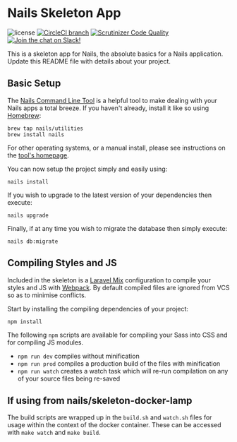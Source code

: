 # Nails Skeleton App

![license](https://img.shields.io/badge/license-MIT-green.svg)
[![CircleCI branch](https://img.shields.io/circleci/project/github/nails/skeleton-app.svg)](https://circleci.com/gh/nails/skeleton-app)
[![Scrutinizer Code Quality](https://scrutinizer-ci.com/g/nails/skeleton-app/badges/quality-score.png)](https://scrutinizer-ci.com/g/nails/skeleton-app)
[![Join the chat on Slack!](https://now-examples-slackin-rayibnpwqe.now.sh/badge.svg)](https://nails-app.slack.com/shared_invite/MTg1NDcyNjI0ODcxLTE0OTUwMzA1NTYtYTZhZjc5YjExMQ)

This is a skeleton app for Nails, the absolute basics for a Nails application. Update this README file with details about your project.


## Basic Setup

The [Nails Command Line Tool](https://github.com/nails/command-line-tool) is a helpful tool to make dealing with your Nails apps a total breeze. If you haven't already, install it like so using [Homebrew](http://brew.sh):

    brew tap nails/utilities
    brew install nails

For other operating systems, or a manual install, please see instructions on the [tool's homepage](https://github.com/nails/command-line-tool).

You can now setup the project simply and easily using:

    nails install

If you wish to upgrade to the latest version of your dependencies then execute:

    nails upgrade

Finally, if at any time you wish to migrate the database then simply execute:

    nails db:migrate


## Compiling Styles and JS

Included in the skeleton is a [Laravel Mix](https://laravel-mix.com/docs/2.1/basic-example) configuration to compile your styles and JS with [Webpack](https://webpack.js.org/). By default compiled files are ignored from VCS so as to minimise conflicts.

Start by installing the compiling dependencies of your project:

```
npm install
```

The following `npm` scripts are available for compiling your Sass into CSS and for compiling JS modules.

- `npm run dev` compiles without minification
- `npm run prod` compiles a production build of the files with minification
- `npm run watch` creates a watch task which will re-run compilation on any of your source files being re-saved

## If using from nails/skeleton-docker-lamp

The build scripts are wrapped up in the `build.sh` and `watch.sh` files for usage within the context of the docker container. These can be accessed with `make watch` and `make build`.
